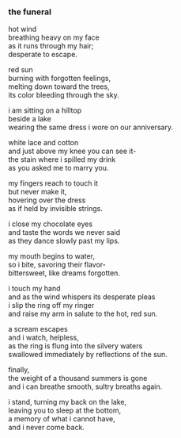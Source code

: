 ### the funeral<br/>

hot wind<br/>
breathing heavy on my face<br/>
as it runs through my hair;<br/>
desperate to escape.<br/>

red sun<br/>
burning with forgotten feelings,<br/>
melting down toward the trees,<br/>
its color bleeding through the sky.<br/>

i am sitting on a hilltop<br/>
beside a lake<br/>
wearing the same dress i wore on our anniversary.

white lace and cotton<br/>
and just above my knee you can see it-<br/>
the stain where i spilled my drink<br/>
as you asked me to marry you.<br/>

my fingers reach to touch it<br/>
but never make it,<br/>
hovering over the dress<br/>
as if held by invisible strings.<br/>

i close my chocolate eyes<br/>
and taste the words we never said<br/>
as they dance slowly past my lips.<br/>

my mouth begins to water,<br/>
so i bite, savoring their flavor-<br/>
bittersweet, like dreams forgotten.<br/>

i touch my hand<br/>
and as the wind whispers its desperate pleas<br/>
i slip the ring off my ringer<br/>
and raise my arm in salute to the hot, red sun.<br/>

a scream escapes<br/>
and i watch, helpless,<br/>
as the ring is flung into the silvery waters<br/>
swallowed immediately by reflections of the sun.<br/>

finally,<br/>
the weight of a thousand summers is gone<br/>
and i can breathe smooth, sultry breaths again.<br/>

i stand, turning my back on the lake,<br/>
leaving you to sleep at the bottom,<br/>
a memory of what i cannot have,<br/>
and i never come back.<br/>
